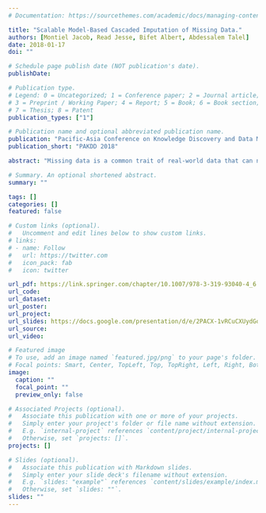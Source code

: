 ```yaml
---
# Documentation: https://sourcethemes.com/academic/docs/managing-content/

title: "Scalable Model-Based Cascaded Imputation of Missing Data."
authors: [Montiel Jacob, Read Jesse, Bifet Albert, Abdessalem Talel]
date: 2018-01-17
doi: ""

# Schedule page publish date (NOT publication's date).
publishDate:

# Publication type.
# Legend: 0 = Uncategorized; 1 = Conference paper; 2 = Journal article;
# 3 = Preprint / Working Paper; 4 = Report; 5 = Book; 6 = Book section;
# 7 = Thesis; 8 = Patent
publication_types: ["1"]

# Publication name and optional abbreviated publication name.
publication: "Pacific-Asia Conference on Knowledge Discovery and Data Mining"
publication_short: "PAKDD 2018"

abstract: "Missing data is a common trait of real-world data that can negatively impact interpretability. In this paper, we present Cascade Imputation (CIM), an effective and scalable technique for automatic imputation of missing data. CIM is not restrictive on the characteristics of the data set, providing support for: Missing At Random and Missing Completely At Random data, numerical and nominal attributes, and large data sets including highly dimensional data sets. We compare CIM against well-established imputation techniques over a variety of data sets under multiple test configurations to measure the impact of imputation on the classification problem. Test results show that CIM outperforms other imputation methods over multiple test conditions. Additionally, we identify optimal performance and failure conditions for popular imputation techniques."

# Summary. An optional shortened abstract.
summary: ""

tags: []
categories: []
featured: false

# Custom links (optional).
#   Uncomment and edit lines below to show custom links.
# links:
# - name: Follow
#   url: https://twitter.com
#   icon_pack: fab
#   icon: twitter

url_pdf: https://link.springer.com/chapter/10.1007/978-3-319-93040-4_6
url_code:
url_dataset:
url_poster:
url_project:
url_slides: https://docs.google.com/presentation/d/e/2PACX-1vRCuCXUydGonYbpDJzxm7zk22Ds8zzL6HDbuOEUaCGACiQLE60SZEFauZ3jrctbuR0zOM3jept-3FWG/pub?start=false&loop=true&delayms=3000
url_source:
url_video:

# Featured image
# To use, add an image named `featured.jpg/png` to your page's folder. 
# Focal points: Smart, Center, TopLeft, Top, TopRight, Left, Right, BottomLeft, Bottom, BottomRight.
image:
  caption: ""
  focal_point: ""
  preview_only: false

# Associated Projects (optional).
#   Associate this publication with one or more of your projects.
#   Simply enter your project's folder or file name without extension.
#   E.g. `internal-project` references `content/project/internal-project/index.md`.
#   Otherwise, set `projects: []`.
projects: []

# Slides (optional).
#   Associate this publication with Markdown slides.
#   Simply enter your slide deck's filename without extension.
#   E.g. `slides: "example"` references `content/slides/example/index.md`.
#   Otherwise, set `slides: ""`.
slides: ""
---
```

